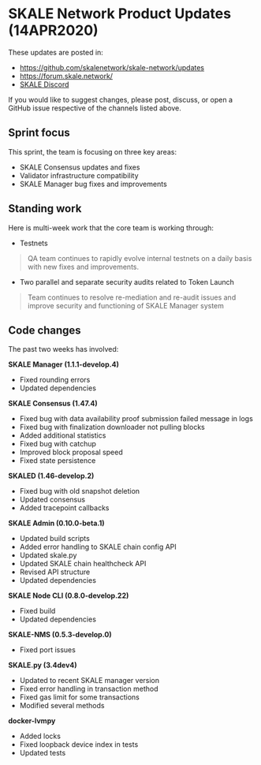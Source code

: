 # SKALE Network Product Updates (14APR2020)

These updates are posted in: 

-   <https://github.com/skalenetwork/skale-network/updates>
-   <https://forum.skale.network/>
-   [SKALE Discord](https://discord.gg/vvUtWJB)

If you would like to suggest changes, please post, discuss, or open a GitHub issue respective of the channels listed above.

## Sprint focus

This sprint, the team is focusing on three key areas:

-   SKALE Consensus updates and fixes
-   Validator infrastructure compatibility
-   SKALE Manager bug fixes and improvements

## Standing work

Here is multi-week work that the core team is working through:

-   Testnets

> QA team continues to rapidly evolve internal testnets on a daily basis with new fixes and improvements. 

-   Two parallel and separate security audits related to Token Launch

> Team continues to resolve re-mediation and re-audit issues and improve security and functioning of SKALE Manager system

## Code changes

The past two weeks has involved:

**SKALE Manager (1.1.1-develop.4)**

-   Fixed rounding errors
-   Updated dependencies

**SKALE Consensus (1.47.4)**

-   Fixed bug with data availability proof submission failed message in logs
-   Fixed bug with finalization downloader not pulling blocks
-   Added additional statistics 
-   Fixed bug with catchup
-   Improved block proposal speed
-   Fixed state persistence

**SKALED (1.46-develop.2)**

-   Fixed bug with old snapshot deletion
-   Updated consensus
-   Added tracepoint callbacks

**SKALE Admin (0.10.0-beta.1)**

-   Updated build scripts
-   Added error handling to SKALE chain config API
-   Updated skale.py
-   Updated SKALE chain healthcheck API
-   Revised API structure
-   Updated dependencies

**SKALE Node CLI (0.8.0-develop.22)**

-   Fixed build
-   Updated dependencies

**SKALE-NMS (0.5.3-develop.0)**

-   Fixed port issues

**SKALE.py (3.4dev4)**

-   Updated to recent SKALE manager version
-   Fixed error handling in transaction method
-   Fixed gas limit for some transactions
-   Modified several methods

**docker-lvmpy**

-   Added locks
-   Fixed loopback device index in tests
-   Updated tests
